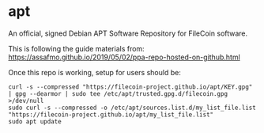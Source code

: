 # apt
An official, signed Debian APT Software Repository for FileCoin software.

This is following the guide materials from: https://assafmo.github.io/2019/05/02/ppa-repo-hosted-on-github.html

Once this repo is working, setup for users should be:
```
curl -s --compressed "https://filecoin-project.github.io/apt/KEY.gpg" | gpg --dearmor | sudo tee /etc/apt/trusted.gpg.d/filecoin.gpg >/dev/null
sudo curl -s --compressed -o /etc/apt/sources.list.d/my_list_file.list "https://filecoin-project.github.io/apt/my_list_file.list"
sudo apt update
```
